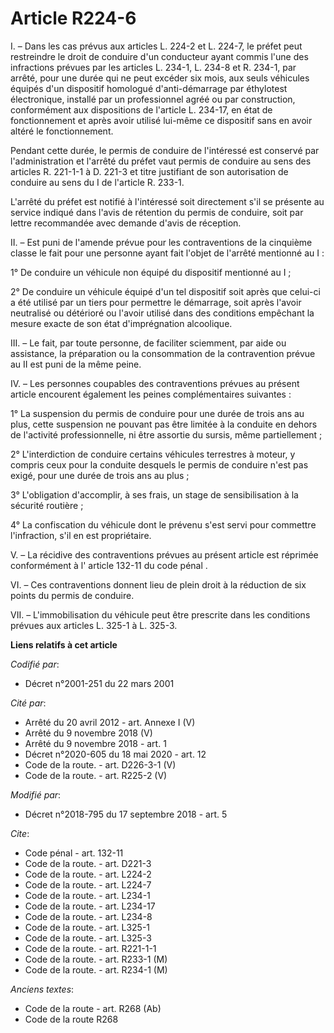 # Article R224-6

I. – Dans les cas prévus aux articles L. 224-2 et L. 224-7, le préfet peut restreindre le droit de conduire d'un conducteur
ayant commis l'une des infractions prévues par les articles L. 234-1, L. 234-8 et R. 234-1, par arrêté, pour une durée qui ne
peut excéder six mois, aux seuls véhicules équipés d'un dispositif homologué d'anti-démarrage par éthylotest électronique,
installé par un professionnel agréé ou par construction, conformément aux dispositions de l'article L. 234-17, en état de
fonctionnement et après avoir utilisé lui-même ce dispositif sans en avoir altéré le fonctionnement. 

Pendant cette durée, le permis de conduire de l'intéressé est conservé par l'administration et l'arrêté du préfet vaut permis
de conduire au sens des articles R. 221-1-1 à D. 221-3 et titre justifiant de son autorisation de conduire au sens du I de
l'article R. 233-1. 

L'arrêté du préfet est notifié à l'intéressé soit directement s'il se présente au service indiqué dans l'avis de rétention du
permis de conduire, soit par lettre recommandée avec demande d'avis de réception. 

II. – Est puni de l'amende prévue pour les contraventions de la cinquième classe le fait pour une personne ayant fait l'objet
de l'arrêté mentionné au I : 

1° De conduire un véhicule non équipé du dispositif mentionné au I ; 

2° De conduire un véhicule équipé d'un tel dispositif soit après que celui-ci a été utilisé par un tiers pour permettre le
démarrage, soit après l'avoir neutralisé ou détérioré ou l'avoir utilisé dans des conditions empêchant la mesure exacte de
son état d'imprégnation alcoolique. 

III. – Le fait, par toute personne, de faciliter sciemment, par aide ou assistance, la préparation ou la consommation de la
contravention prévue au II est puni de la même peine. 

IV. – Les personnes coupables des contraventions prévues au présent article encourent également les peines complémentaires
suivantes : 

1° La suspension du permis de conduire pour une durée de trois ans au plus, cette suspension ne pouvant pas être limitée à la
conduite en dehors de l'activité professionnelle, ni être assortie du sursis, même partiellement ; 

2° L'interdiction de conduire certains véhicules terrestres à moteur, y compris ceux pour la conduite desquels le permis de
conduire n'est pas exigé, pour une durée de trois ans au plus ; 

3° L'obligation d'accomplir, à ses frais, un stage de sensibilisation à la sécurité routière ; 

4° La confiscation du véhicule dont le prévenu s'est servi pour commettre l'infraction, s'il en est propriétaire. 

V. – La récidive des contraventions prévues au présent article est réprimée conformément à l' article 132-11 du code pénal . 

VI. – Ces contraventions donnent lieu de plein droit à la réduction de six points du permis de conduire. 

VII. – L'immobilisation du véhicule peut être prescrite dans les conditions prévues aux articles L. 325-1 à L. 325-3.

**Liens relatifs à cet article**

_Codifié par_:

  - Décret n°2001-251 du 22 mars 2001

_Cité par_:

  - Arrêté du 20 avril 2012 - art. Annexe I (V)
  - Arrêté du 9 novembre 2018 (V)
  - Arrêté du 9 novembre 2018 - art. 1
  - Décret n°2020-605 du 18 mai 2020 - art. 12
  - Code de la route. - art. D226-3-1 (V)
  - Code de la route. - art. R225-2 (V)

_Modifié par_:

  - Décret n°2018-795 du 17 septembre 2018 - art. 5

_Cite_:

  - Code pénal - art. 132-11
  - Code de la route. - art. D221-3
  - Code de la route. - art. L224-2
  - Code de la route. - art. L224-7
  - Code de la route. - art. L234-1
  - Code de la route. - art. L234-17
  - Code de la route. - art. L234-8
  - Code de la route. - art. L325-1
  - Code de la route. - art. L325-3
  - Code de la route. - art. R221-1-1
  - Code de la route. - art. R233-1 (M)
  - Code de la route. - art. R234-1 (M)

_Anciens textes_:

  - Code de la route - art. R268 (Ab)
  - Code de la route R268
